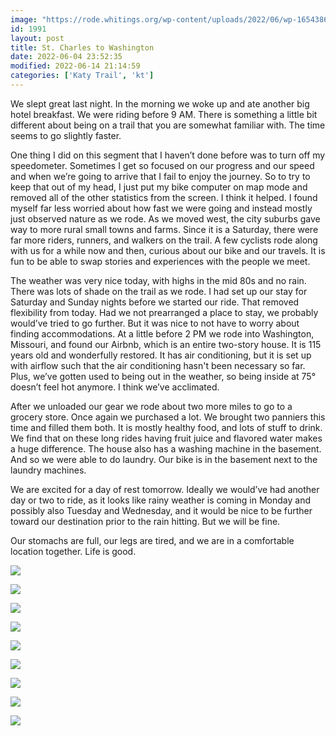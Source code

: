 ```yaml
---
image: "https://rode.whitings.org/wp-content/uploads/2022/06/wp-1654386904398-scaled.jpg"
id: 1991
layout: post
title: St. Charles to Washington
date: 2022-06-04 23:52:35
modified: 2022-06-14 21:14:59
categories: ['Katy Trail', 'kt']
---
```



We slept great last night. In the morning we woke up and ate another big hotel breakfast. We were riding before 9 AM. There is something a little bit different about being on a trail that you are somewhat familiar with. The time seems to go slightly faster. 




One thing I did on this segment that I haven’t done before was to turn off my speedometer. Sometimes I get so focused on our progress and our speed and when we’re going to arrive that I fail to enjoy the journey. So to try to keep that out of my head, I just put my bike computer on map mode and removed all of the other statistics from the screen. I think it helped. I found myself far less worried about how fast we were going and instead mostly just observed nature as we rode. As we moved west, the city suburbs gave way to more rural small towns and farms. Since it is a Saturday, there were far more riders, runners, and walkers on the trail. A few cyclists rode along with us for a while now and then, curious about our bike and our travels. It is fun to be able to swap stories and experiences with the people we meet.




The weather was very nice today, with highs in the mid 80s and no rain. There was lots of shade on the trail as we rode. I had set up our stay for Saturday and Sunday nights before we started our ride. That removed flexibility from today. Had we not prearranged a place to stay, we probably would’ve tried to go further. But it was nice to not have to worry about finding accommodations. At a little before 2 PM we rode into Washington, Missouri, and found our Airbnb, which is an entire two-story house. It is 115 years old and wonderfully restored. It has air conditioning, but it is set up with airflow such that the air conditioning hasn't been necessary so far. Plus, we’ve gotten used to being out in the weather, so being inside at 75° doesn’t feel hot anymore. I think we’ve acclimated.




After we unloaded our gear we rode about two more miles to go to a grocery store. Once again we purchased a lot. We brought two panniers this time and filled them both. It is mostly healthy food, and lots of stuff to drink. We find that on these long rides having fruit juice and flavored water makes a huge difference. The house also has a washing machine in the basement. And so we were able to do laundry. Our bike is in the basement next to the laundry machines.




We are excited for a day of rest tomorrow. Ideally we would’ve had another day or two to ride, as it looks like rainy weather is coming in Monday and possibly also Tuesday and Wednesday, and it would be nice to be further toward our destination prior to the rain hitting. But we will be fine.




Our stomachs are full, our legs are tired, and we are in a comfortable location together. Life is good.





![](https://rode.whitings.org/wp-content/uploads/2022/06/wp-1654386904442-scaled.jpg)


![](https://rode.whitings.org/wp-content/uploads/2022/06/wp-1654386904419-scaled.jpg)


![](https://rode.whitings.org/wp-content/uploads/2022/06/wp-1654386904398-scaled.jpg)


![](https://rode.whitings.org/wp-content/uploads/2022/06/wp-1654386904379-scaled.jpg)


![](https://rode.whitings.org/wp-content/uploads/2022/06/wp-1654386904364-scaled.jpg)


![](https://rode.whitings.org/wp-content/uploads/2022/06/wp-1654386904247-scaled.jpg)


![](https://rode.whitings.org/wp-content/uploads/2022/06/wp-1654386904348-scaled.jpg)


![](https://rode.whitings.org/wp-content/uploads/2022/06/wp-1654386904173-scaled.jpg)


![](https://rode.whitings.org/wp-content/uploads/2022/06/wp-1654386904130-scaled.jpg)


